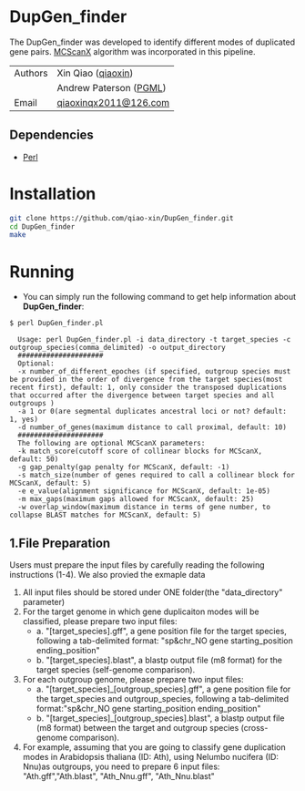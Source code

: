 # DupGen_finder
The DupGen_finder was developed to identify different modes of duplicated gene pairs. [MCScanX](http://chibba.pgml.uga.edu/mcscan2/) algorithm was incorporated in this pipeline.

| | |
| --- | --- |
| Authors | Xin Qiao ([qiaoxin](https://github.com/qiao-xin)) |
| | Andrew Paterson ([PGML](http://www.plantgenome.uga.edu)) |
| Email   | <qiaoxinqx2011@126.com> |

## Dependencies
- [Perl](https://www.perl.org)

# Installation

```bash
git clone https://github.com/qiao-xin/DupGen_finder.git
cd DupGen_finder
make
```

# Running

- You can simply run the following command to get help information about **DupGen_finder**:

```bash
$ perl DupGen_finder.pl
```
```
  Usage: perl DupGen_finder.pl -i data_directory -t target_species -c outgroup_species(comma_delimited) -o output_directory
  #####################
  Optional:
  -x number_of_different_epoches (if specified, outgroup species must be provided in the order of divergence from the target species(most recent first), default: 1, only consider the transposed duplications that occurred after the divergence between target species and all outgroups )
  -a 1 or 0(are segmental duplicates ancestral loci or not? default: 1, yes)
  -d number_of_genes(maximum distance to call proximal, default: 10)
  #####################
  The following are optional MCScanX parameters:
  -k match_score(cutoff score of collinear blocks for MCScanX, default: 50)
  -g gap_penalty(gap penalty for MCScanX, default: -1)
  -s match_size(number of genes required to call a collinear block for MCScanX, default: 5)
  -e e_value(alignment significance for MCScanX, default: 1e-05)
  -m max_gaps(maximum gaps allowed for MCScanX, default: 25)
  -w overlap_window(maximum distance in terms of gene number, to collapse BLAST matches for MCScanX, default: 5)
```

## 1.File Preparation
Users must prepare the input files by carefully reading the following instructions (1-4). We also provied the exmaple data 

1. All input files should be stored under ONE folder(the "data_directory" parameter)
2. For the target genome in which gene duplicaiton modes will be classified, please prepare two input files:
   - a. "[target_species].gff", a gene position file for the target species, following a tab-delimited format: "sp&chr_NO      gene    starting_position       ending_position"
   - b. "[target_species].blast", a blastp output file (m8 format) for the target species (self-genome comparison).
3. For each outgroup genome, please prepare two input files:
   - a. "[target_species]_[outgroup_species].gff", a gene position file for the target_species and outgroup_species, following a tab-delimited format:"sp&chr_NO      gene    starting_position       ending_position"
   - b. "[target_species]_[outgroup_species].blast", a blastp output file (m8 format) between the target and outgroup species (cross-genome comparison).
4. For example, assuming that you are going to classify gene duplication modes in Arabidopsis thaliana (ID: Ath), using Nelumbo nucifera (ID: Nnu)as outgroups, you need to prepare 6 input files: "Ath.gff","Ath.blast", "Ath_Nnu.gff", "Ath_Nnu.blast"
